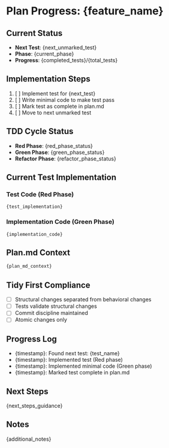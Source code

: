 # Plan Progress: {feature_name}

## Current Status

- **Next Test**: {next_unmarked_test}
- **Phase**: {current_phase}
- **Progress**: {completed_tests}/{total_tests}

## Implementation Steps

1. [ ] Implement test for {next_test}
2. [ ] Write minimal code to make test pass
3. [ ] Mark test as complete in plan.md
4. [ ] Move to next unmarked test

## TDD Cycle Status

- **Red Phase**: {red_phase_status}
- **Green Phase**: {green_phase_status}
- **Refactor Phase**: {refactor_phase_status}

## Current Test Implementation

### Test Code (Red Phase)

```{language}
{test_implementation}
```

### Implementation Code (Green Phase)

```{language}
{implementation_code}
```

## Plan.md Context

```markdown
{plan_md_context}
```

## Tidy First Compliance

- [ ] Structural changes separated from behavioral changes
- [ ] Tests validate structural changes
- [ ] Commit discipline maintained
- [ ] Atomic changes only

## Progress Log

- {timestamp}: Found next test: {test_name}
- {timestamp}: Implemented test (Red phase)
- {timestamp}: Implemented minimal code (Green phase)
- {timestamp}: Marked test complete in plan.md

## Next Steps

{next_steps_guidance}

## Notes

{additional_notes}


